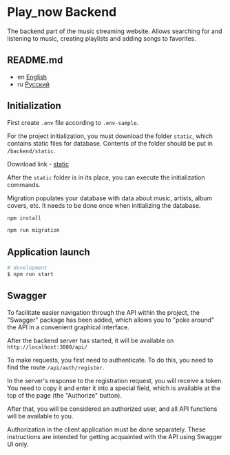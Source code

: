 # Play_now Backend

The backend part of the music streaming website. Allows searching for and
listening to music, creating playlists and adding songs to favorites.

## README.md

* en [English](README.md)
* ru [Русский](readme/README.ru.md)

## Initialization

First create `.env` file according to `.env-sample`.

For the project initialization, you must download the folder `static`, which
contains static files for database. Contents of the folder should be put in
`/backend/static`.

Download link -
[static](https://drive.google.com/drive/folders/1XM5FBm_3k-J4NVaOWumO7-rqiXJtwX92?usp=sharing)

After the `static` folder is in its place, you can execute the initialization
commands.

Migration populates your database with data about music, artists,
album covers, etc. It needs to be done once when
initializing the database.

```bash
npm install

npm run migration
```

## Application launch

```bash
# development
$ npm run start
```

## Swagger

To facilitate easier navigation through the API within the project,
the "Swagger" package has been added, which allows you to "poke around"
the API in a convenient graphical interface.

After the backend server has started, it will be available on
`http://localhost:3000/api/`

To make requests, you first need to authenticate. To do this, you need
to find the route `/api/auth/register`.

In the server's response to the registration request, you will receive
a token. You need to copy it and enter it into a special field, which
is available at the top of the page (the "Authorize" button).

After that, you will be considered an authorized user, and all API
functions will be available to you.

Authorization in the client application must be done separately.
These instructions are intended for getting acquainted with the API using
Swagger UI only.
